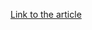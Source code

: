 [Link to the article](https://umbrella.cisco.com/blog/cybersecurity-threat-spotlight-backdoors-rats-loaders-evasion-techniques)
